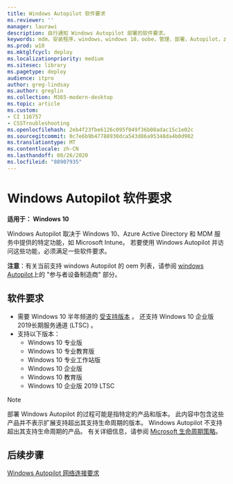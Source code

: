 ```yaml
---
title: Windows Autopilot 软件要求
ms.reviewer: ''
manager: laurawi
description: 自行通知 Windows Autopilot 部署的软件要求。
keywords: mdm，安装程序，windows，windows 10，oobe，管理，部署，Autopilot，ztd，0-touch，合作伙伴，msfb，intune
ms.prod: w10
ms.mktglfcycl: deploy
ms.localizationpriority: medium
ms.sitesec: library
ms.pagetype: deploy
audience: itpro
author: greg-lindsay
ms.author: greglin
ms.collection: M365-modern-desktop
ms.topic: article
ms.custom:
- CI 116757
- CSSTroubleshooting
ms.openlocfilehash: 2eb4f23fbe6126c095f049f36b08adac15c1e02c
ms.sourcegitcommit: 0c7e6b9b47788930dca543d86a95348da4b0d902
ms.translationtype: MT
ms.contentlocale: zh-CN
ms.lasthandoff: 08/26/2020
ms.locfileid: "88907935"
---
```

# <a name="windows-autopilot-software-requirements"></a>Windows Autopilot 软件要求

**适用于： Windows 10**

Windows Autopilot 取决于 Windows 10、Azure Active Directory 和 MDM 服务中提供的特定功能，如 Microsoft Intune。 若要使用 Windows Autopilot 并访问这些功能，必须满足一些软件要求。

**注意**：有关当前支持 windows Autopilot 的 oem 列表，请参阅 [windows Autopilot](https://aka.ms/windowsAutopilot)上的 "参与者设备制造商" 部分。

## <a name="software-requirements"></a>软件要求

- 需要 Windows 10 半年频道的 [受支持版本](/windows/release-information/) 。 还支持 Windows 10 企业版2019长期服务通道 (LTSC) 。
- 支持以下版本：
  - Windows 10 专业版
  - Windows 10 专业教育版
  - Windows 10 专业工作站版
  - Windows 10 企业版
  - Windows 10 教育版
  - Windows 10 企业版 2019 LTSC

>[!NOTE]
>部署 Windows Autopilot 的过程可能是指特定的产品和版本。 此内容中包含这些产品并不表示扩展支持超出其支持生命周期的版本。 Windows Autopilot 不支持超出其支持生命周期的产品。 有关详细信息，请参阅 [Microsoft 生命周期策略](https://go.microsoft.com/fwlink/p/?LinkId=208270)。

## <a name="next-steps"></a>后续步骤

[Windows Autopilot 网络连接要求](networking-requirements.md)